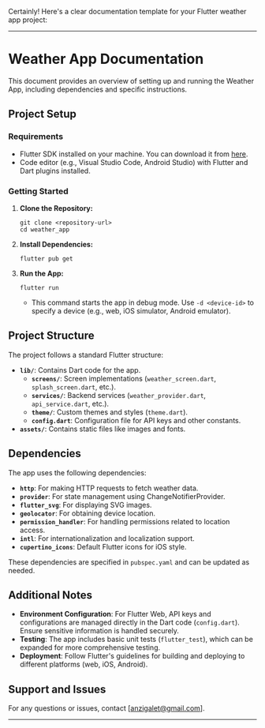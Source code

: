 Certainly! Here's a clear documentation template for your Flutter weather app project:

---

# Weather App Documentation

This document provides an overview of setting up and running the Weather App, including dependencies and specific instructions.

## Project Setup

### Requirements

- Flutter SDK installed on your machine. You can download it from [here](https://flutter.dev/docs/get-started/install).
- Code editor (e.g., Visual Studio Code, Android Studio) with Flutter and Dart plugins installed.

### Getting Started

1. **Clone the Repository:**
   ```
   git clone <repository-url>
   cd weather_app
   ```

2. **Install Dependencies:**
   ```
   flutter pub get
   ```
3. **Run the App:**
   ```
   flutter run
   ```
   - This command starts the app in debug mode. Use `-d <device-id>` to specify a device (e.g., web, iOS simulator, Android emulator).

## Project Structure

The project follows a standard Flutter structure:

- **`lib/`**: Contains Dart code for the app.
  - **`screens/`**: Screen implementations (`weather_screen.dart`, `splash_screen.dart`, etc.).
  - **`services/`**: Backend services (`weather_provider.dart`, `api_service.dart`, etc.).
  - **`theme/`**: Custom themes and styles (`theme.dart`).
  - **`config.dart`**: Configuration file for API keys and other constants.
- **`assets/`**: Contains static files like images and fonts.

## Dependencies

The app uses the following dependencies:

- **`http`**: For making HTTP requests to fetch weather data.
- **`provider`**: For state management using ChangeNotifierProvider.
- **`flutter_svg`**: For displaying SVG images.
- **`geolocator`**: For obtaining device location.
- **`permission_handler`**: For handling permissions related to location access.
- **`intl`**: For internationalization and localization support.
- **`cupertino_icons`**: Default Flutter icons for iOS style.

These dependencies are specified in `pubspec.yaml` and can be updated as needed.

## Additional Notes

- **Environment Configuration**: For Flutter Web, API keys and configurations are managed directly in the Dart code (`config.dart`). Ensure sensitive information is handled securely.
- **Testing**: The app includes basic unit tests (`flutter_test`), which can be expanded for more comprehensive testing.
- **Deployment**: Follow Flutter's guidelines for building and deploying to different platforms (web, iOS, Android).

## Support and Issues

For any questions or issues, contact [anzigalet@gmail.com].

---

